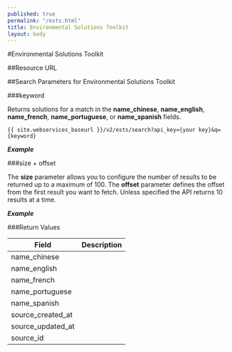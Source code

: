 ```yaml
---
published: true
permalink: "/ests.html"
title: Environmental Solutions Toolkit
layout: body
---
```


#Environmental Solutions Toolkit


##Resource URL


##Search Parameters for Environmental Solutions Toolkit

###keyword

Returns solutions for a match in the **name_chinese**, **name_english**, **name_french**, **name_portuguese**, or **name_spanish** fields.

    {{ site.webservices_baseurl }}/v2/ests/search?api_key={your key}&q={keyword}

**_Example_**


###size + offset

The **size** parameter allows you to configure the number of results to be returned up to a maximum of 100. The **offset** parameter defines the offset from the first result you want to fetch. Unless specified the API returns 10 results at a time.

**_Example_**


###Return Values

| Field           | Description                                                     |
| --------------- | --------------------------------------------------------------- |
| name_chinese
| name_english
| name_french
| name_portuguese
| name_spanish
| source_created_at
| source_updated_at
| source_id
